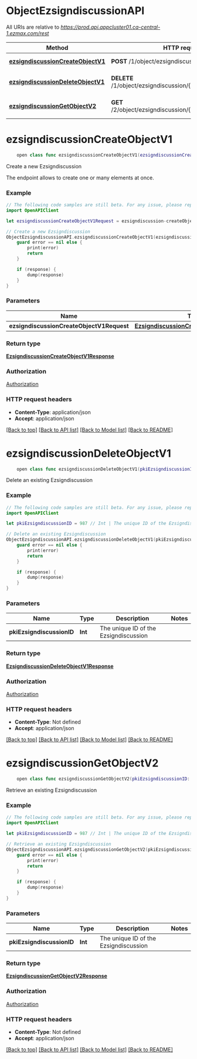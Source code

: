 # ObjectEzsigndiscussionAPI

All URIs are relative to *https://prod.api.appcluster01.ca-central-1.ezmax.com/rest*

Method | HTTP request | Description
------------- | ------------- | -------------
[**ezsigndiscussionCreateObjectV1**](ObjectEzsigndiscussionAPI.md#ezsigndiscussioncreateobjectv1) | **POST** /1/object/ezsigndiscussion | Create a new Ezsigndiscussion
[**ezsigndiscussionDeleteObjectV1**](ObjectEzsigndiscussionAPI.md#ezsigndiscussiondeleteobjectv1) | **DELETE** /1/object/ezsigndiscussion/{pkiEzsigndiscussionID} | Delete an existing Ezsigndiscussion
[**ezsigndiscussionGetObjectV2**](ObjectEzsigndiscussionAPI.md#ezsigndiscussiongetobjectv2) | **GET** /2/object/ezsigndiscussion/{pkiEzsigndiscussionID} | Retrieve an existing Ezsigndiscussion


# **ezsigndiscussionCreateObjectV1**
```swift
    open class func ezsigndiscussionCreateObjectV1(ezsigndiscussionCreateObjectV1Request: EzsigndiscussionCreateObjectV1Request, completion: @escaping (_ data: EzsigndiscussionCreateObjectV1Response?, _ error: Error?) -> Void)
```

Create a new Ezsigndiscussion

The endpoint allows to create one or many elements at once.

### Example
```swift
// The following code samples are still beta. For any issue, please report via http://github.com/OpenAPITools/openapi-generator/issues/new
import OpenAPIClient

let ezsigndiscussionCreateObjectV1Request = ezsigndiscussion-createObject-v1-Request(aObjEzsigndiscussion: [ezsigndiscussion-RequestCompound(pkiEzsigndiscussionID: 123, fkiEzsigndocumentID: 123, iEzsigndiscussionPagenumber: 123, iEzsigndiscussionX: 123, iEzsigndiscussionY: 123, objDiscussion: discussion-Request(pkiDiscussionID: 123, sDiscussionDescription: "sDiscussionDescription_example", bDiscussionClosed: true))]) // EzsigndiscussionCreateObjectV1Request | 

// Create a new Ezsigndiscussion
ObjectEzsigndiscussionAPI.ezsigndiscussionCreateObjectV1(ezsigndiscussionCreateObjectV1Request: ezsigndiscussionCreateObjectV1Request) { (response, error) in
    guard error == nil else {
        print(error)
        return
    }

    if (response) {
        dump(response)
    }
}
```

### Parameters

Name | Type | Description  | Notes
------------- | ------------- | ------------- | -------------
 **ezsigndiscussionCreateObjectV1Request** | [**EzsigndiscussionCreateObjectV1Request**](EzsigndiscussionCreateObjectV1Request.md) |  | 

### Return type

[**EzsigndiscussionCreateObjectV1Response**](EzsigndiscussionCreateObjectV1Response.md)

### Authorization

[Authorization](../README.md#Authorization)

### HTTP request headers

 - **Content-Type**: application/json
 - **Accept**: application/json

[[Back to top]](#) [[Back to API list]](../README.md#documentation-for-api-endpoints) [[Back to Model list]](../README.md#documentation-for-models) [[Back to README]](../README.md)

# **ezsigndiscussionDeleteObjectV1**
```swift
    open class func ezsigndiscussionDeleteObjectV1(pkiEzsigndiscussionID: Int, completion: @escaping (_ data: EzsigndiscussionDeleteObjectV1Response?, _ error: Error?) -> Void)
```

Delete an existing Ezsigndiscussion



### Example
```swift
// The following code samples are still beta. For any issue, please report via http://github.com/OpenAPITools/openapi-generator/issues/new
import OpenAPIClient

let pkiEzsigndiscussionID = 987 // Int | The unique ID of the Ezsigndiscussion

// Delete an existing Ezsigndiscussion
ObjectEzsigndiscussionAPI.ezsigndiscussionDeleteObjectV1(pkiEzsigndiscussionID: pkiEzsigndiscussionID) { (response, error) in
    guard error == nil else {
        print(error)
        return
    }

    if (response) {
        dump(response)
    }
}
```

### Parameters

Name | Type | Description  | Notes
------------- | ------------- | ------------- | -------------
 **pkiEzsigndiscussionID** | **Int** | The unique ID of the Ezsigndiscussion | 

### Return type

[**EzsigndiscussionDeleteObjectV1Response**](EzsigndiscussionDeleteObjectV1Response.md)

### Authorization

[Authorization](../README.md#Authorization)

### HTTP request headers

 - **Content-Type**: Not defined
 - **Accept**: application/json

[[Back to top]](#) [[Back to API list]](../README.md#documentation-for-api-endpoints) [[Back to Model list]](../README.md#documentation-for-models) [[Back to README]](../README.md)

# **ezsigndiscussionGetObjectV2**
```swift
    open class func ezsigndiscussionGetObjectV2(pkiEzsigndiscussionID: Int, completion: @escaping (_ data: EzsigndiscussionGetObjectV2Response?, _ error: Error?) -> Void)
```

Retrieve an existing Ezsigndiscussion



### Example
```swift
// The following code samples are still beta. For any issue, please report via http://github.com/OpenAPITools/openapi-generator/issues/new
import OpenAPIClient

let pkiEzsigndiscussionID = 987 // Int | The unique ID of the Ezsigndiscussion

// Retrieve an existing Ezsigndiscussion
ObjectEzsigndiscussionAPI.ezsigndiscussionGetObjectV2(pkiEzsigndiscussionID: pkiEzsigndiscussionID) { (response, error) in
    guard error == nil else {
        print(error)
        return
    }

    if (response) {
        dump(response)
    }
}
```

### Parameters

Name | Type | Description  | Notes
------------- | ------------- | ------------- | -------------
 **pkiEzsigndiscussionID** | **Int** | The unique ID of the Ezsigndiscussion | 

### Return type

[**EzsigndiscussionGetObjectV2Response**](EzsigndiscussionGetObjectV2Response.md)

### Authorization

[Authorization](../README.md#Authorization)

### HTTP request headers

 - **Content-Type**: Not defined
 - **Accept**: application/json

[[Back to top]](#) [[Back to API list]](../README.md#documentation-for-api-endpoints) [[Back to Model list]](../README.md#documentation-for-models) [[Back to README]](../README.md)

